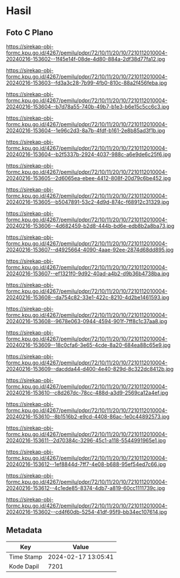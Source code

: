 # Hasil

## Foto C Plano

https://sirekap-obj-formc.kpu.go.id/4267/pemilu/pdpr/72/10/11/20/10/7210112010004-20240216-153602--1f45e14f-08de-4d80-884a-2df38d77fa12.jpg

https://sirekap-obj-formc.kpu.go.id/4267/pemilu/pdpr/72/10/11/20/10/7210112010004-20240216-153603--fd3a3c28-7b99-4fb0-810c-88a2f456feba.jpg

https://sirekap-obj-formc.kpu.go.id/4267/pemilu/pdpr/72/10/11/20/10/7210112010004-20240216-153604--b7d78a55-740b-49b7-b1e3-b6e15c5cc6c3.jpg

https://sirekap-obj-formc.kpu.go.id/4267/pemilu/pdpr/72/10/11/20/10/7210112010004-20240216-153604--1e96c2d3-8a7b-4fdf-b161-2e8b85ad3f1b.jpg

https://sirekap-obj-formc.kpu.go.id/4267/pemilu/pdpr/72/10/11/20/10/7210112010004-20240216-153604--b2f5337b-2924-4037-988c-a6e9de6c25f6.jpg

https://sirekap-obj-formc.kpu.go.id/4267/pemilu/pdpr/72/10/11/20/10/7210112010004-20240216-153605--2d6065ea-ebee-4412-808f-20d79c6be452.jpg

https://sirekap-obj-formc.kpu.go.id/4267/pemilu/pdpr/72/10/11/20/10/7210112010004-20240216-153605--b5047891-53c2-4d9d-874c-f68912c31329.jpg

https://sirekap-obj-formc.kpu.go.id/4267/pemilu/pdpr/72/10/11/20/10/7210112010004-20240216-153606--4d682459-b2d8-444b-bd6e-edb8b2a8ba73.jpg

https://sirekap-obj-formc.kpu.go.id/4267/pemilu/pdpr/72/10/11/20/10/7210112010004-20240216-153607--d4925664-4090-4aae-92ee-2874d68dd895.jpg

https://sirekap-obj-formc.kpu.go.id/4267/pemilu/pdpr/72/10/11/20/10/7210112010004-20240216-153607--ef1321f0-9d92-40ad-a4b2-d9b36b4738ba.jpg

https://sirekap-obj-formc.kpu.go.id/4267/pemilu/pdpr/72/10/11/20/10/7210112010004-20240216-153608--da754c82-33e1-422c-8210-4d2be1461593.jpg

https://sirekap-obj-formc.kpu.go.id/4267/pemilu/pdpr/72/10/11/20/10/7210112010004-20240216-153608--9678e063-0944-4594-901f-7ff8c1c37aa8.jpg

https://sirekap-obj-formc.kpu.go.id/4267/pemilu/pdpr/72/10/11/20/10/7210112010004-20240216-153609--18c0cfa6-3e65-4cde-8a20-684ea88c65e9.jpg

https://sirekap-obj-formc.kpu.go.id/4267/pemilu/pdpr/72/10/11/20/10/7210112010004-20240216-153609--dacdda44-d400-4e40-829d-8c322dc8412b.jpg

https://sirekap-obj-formc.kpu.go.id/4267/pemilu/pdpr/72/10/11/20/10/7210112010004-20240216-153610--c8d267dc-78cc-488d-a3d9-2569ca12a4ef.jpg

https://sirekap-obj-formc.kpu.go.id/4267/pemilu/pdpr/72/10/11/20/10/7210112010004-20240216-153610--8b1516b2-e9cd-4408-86ac-1e0c44892573.jpg

https://sirekap-obj-formc.kpu.go.id/4267/pemilu/pdpr/72/10/11/20/10/7210112010004-20240216-153611--2d70384c-3296-45c1-a118-5544991965e1.jpg

https://sirekap-obj-formc.kpu.go.id/4267/pemilu/pdpr/72/10/11/20/10/7210112010004-20240216-153612--1ef8844d-7ff7-4e08-b688-95ef54ed7c66.jpg

https://sirekap-obj-formc.kpu.go.id/4267/pemilu/pdpr/72/10/11/20/10/7210112010004-20240216-153612--4c1ede85-8374-4db7-a819-60cc1111739c.jpg

https://sirekap-obj-formc.kpu.go.id/4267/pemilu/pdpr/72/10/11/20/10/7210112010004-20240216-153602--cd4f60db-5254-41df-95f9-bb34ec107614.jpg


## Metadata

| Key        | Value               |
| ---------- | ------------------- |
| Time Stamp | 2024-02-17 13:05:41 |
| Kode Dapil | 7201                |



